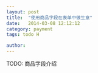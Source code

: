 ```yaml
---
layout: post
title:  "使用商品字段在表单中做生意"
date:   2014-03-08 12:12:12
category: payment
tags: todo H

author: 
---
```


TODO: 商品字段介绍
